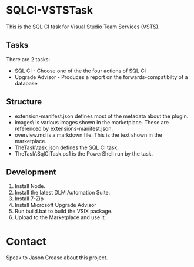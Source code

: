 # SQLCI-VSTSTask
This is the SQL CI task for Visual Studio Team Services (VSTS).

## Tasks
There are 2 tasks:
- SQL CI - Choose one of the the four actions of SQL CI
- Upgrade Advisor - Produces a report on the forwards-compatibilty of a database

## Structure
- extension-manifest.json defines most of the metadata about the plugin.
- images\ is various images shown in the marketplace. These are referenced by extensions-manifest.json.
- overview.md is a markdown file. This is the text shown in the marketplace.
- TheTask\task.json defines the SQL CI task.
- TheTask\SqlCiTask.ps1 is the PowerShell run by the task.

## Development

1. Install Node.
2. Install the latest DLM Automation Suite.
3. Install 7-Zip
4. Install Microsoft Upgrade Advisor
5. Run build.bat to build the VSIX package.
6. Upload to the Marketplace and use it.

# Contact

Speak to Jason Crease about this project.
